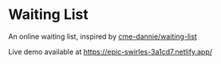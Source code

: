 # Waiting List

An online waiting list, inspired by [cme-dannie/waiting-list](https://github.com/cme-dannie/waiting-list)

Live demo available at <https://epic-swirles-3a1cd7.netlify.app/>
